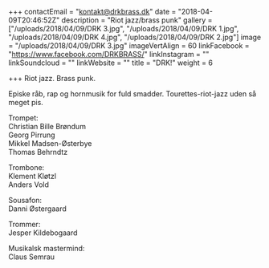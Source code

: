 +++
contactEmail = "kontakt@drkbrass.dk"
date = "2018-04-09T20:46:52Z"
description = "Riot jazz/brass punk"
gallery = ["/uploads/2018/04/09/DRK 3.jpg", "/uploads/2018/04/09/DRK 1.jpg", "/uploads/2018/04/09/DRK 4.jpg", "/uploads/2018/04/09/DRK 2.jpg"]
image = "/uploads/2018/04/09/DRK 3.jpg"
imageVertAlign = 60
linkFacebook = "https://www.facebook.com/DRKBRASS/"
linkInstagram = ""
linkSoundcloud = ""
linkWebsite = ""
title = "DRK!"
weight = 6

+++
Riot jazz. Brass punk. 

Episke råb, rap og hornmusik for fuld smadder. Tourettes-riot-jazz uden så meget pis.  

Trompet:  
Christian Bille Brøndum  
Georg Pirrung  
Mikkel Madsen-Østerbye  
Thomas Behrndtz   
   
Trombone:  
Klement Kløtzl   
Anders Vold  
   
Sousafon:   
Danni  Østergaard  
   
Trommer:  
Jesper Kildebogaard  
   
Musikalsk mastermind:  
Claus Semrau  